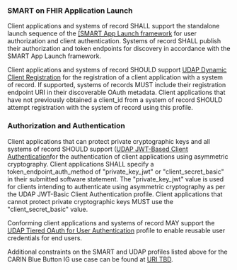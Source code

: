 <div xmlns="http://www.w3.org/1999/xhtml" xmlns:xsi="http://www.w3.org/2001/XMLSchema-instance" xsi:schemaLocation="http://hl7.org/fhir ../../input-cache/schemas-r5/fhir-single.xsd">

<h3>SMART on FHIR Application Launch</h3>
Client applications and systems of record SHALL support the standalone launch sequence of the <a href=http://www.hl7.org/fhir/smart-app-launch/>[SMART App Launch framework</a> for user authorization and client authentication. Systems of record SHALL publish their authorization and token endpoints for discovery in accordance with the SMART App Launch framework.

Client applications and systems of record SHOULD support <a href =http://www.udap.org/udap-dynamic-client-registration.html>UDAP Dynamic Client Registration</a> for the registration of a client application with a system of record. If supported, systems of records MUST include their registration endpoint URI in their discoverable OAuth metadata. Client applications that have not previously obtained a client_id from a system of record SHOULD attempt registration with the system of record using this profile.

<h3>Authorization and Authentication</h3>
Client applications that can protect private cryptographic keys and all systems of record SHOULD support (<a href =http://www.udap.org/udap-jwt-client-auth.html>UDAP JWT-Based Client Authentication</a>for the authentication of client applications using asymmetric cryptography. Client applications SHALL specify a token_endpoint_auth_method of "private_key_jwt" or "client_secret_basic" in their submitted software statement. The "private_key_jwt" value is used for clients intending to authenticate using asymmetric cryptography as per the UDAP JWT-Basic Client Authentication profile. Client applications that cannot protect private cryptographic keys MUST use the "client_secret_basic" value. 
 
Conforming client applications and systems of record MAY support the <a href=http://www.udap.org/udap-user-auth.html>UDAP Tiered OAuth for User Authentication</a> profile to enable reusable user credentials for end users.

Additional constraints on the SMART and UDAP profiles listed above for the CARIN Blue Button IG use case can be found at <a href=http://TBD>URI TBD</a>.

</div>